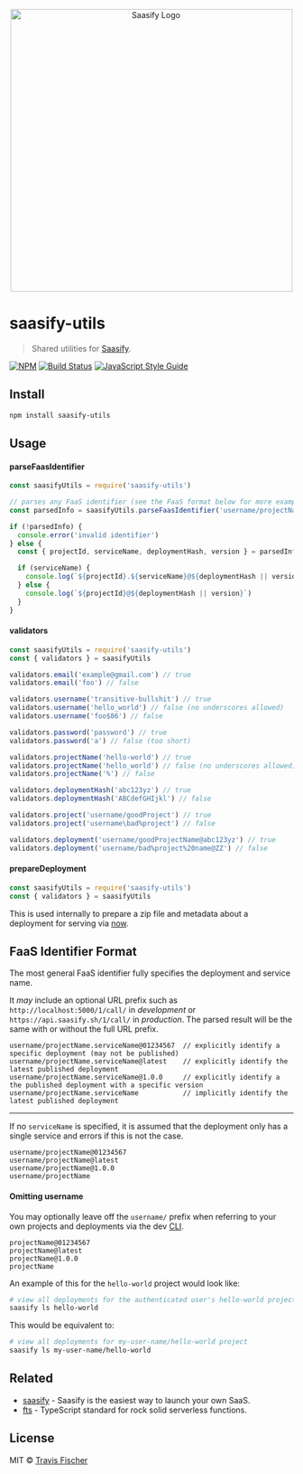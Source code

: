 <p align="center">
  <a href="https://saasify.sh" title="Saasify">
    <img src="https://raw.githubusercontent.com/saasify-sh/saasify/master/logo-white@1024w.png" alt="Saasify Logo" width="500" />
  </a>
</p>

# saasify-utils

> Shared utilities for [Saasify](https://saasify.sh).

[![NPM](https://img.shields.io/npm/v/saasify-utils.svg)](https://www.npmjs.com/package/saasify-utils) [![Build Status](https://travis-ci.com/saasify-sh/saasify.svg?branch=master)](https://travis-ci.com/saasify-sh/saasify) [![JavaScript Style Guide](https://img.shields.io/badge/code_style-standard-brightgreen.svg)](https://standardjs.com)

## Install

```bash
npm install saasify-utils
```

## Usage

#### parseFaasIdentifier

```js
const saasifyUtils = require('saasify-utils')

// parses any FaaS identifier (see the FaaS format below for more examples)
const parsedInfo = saasifyUtils.parseFaasIdentifier('username/projectName.serviceName@01234567')

if (!parsedInfo) {
  console.error('invalid identifier')
} else {
  const { projectId, serviceName, deploymentHash, version } = parsedInfo

  if (serviceName) {
    console.log(`${projectId}.${serviceName}@${deploymentHash || version}`)
  } else {
    console.log(`${projectId}@${deploymentHash || version}`)
  }
}
```

#### validators

```js
const saasifyUtils = require('saasify-utils')
const { validators } = saasifyUtils

validators.email('example@gmail.com') // true
validators.email('foo') // false

validators.username('transitive-bullshit') // true
validators.username('hello_world') // false (no underscores allowed)
validators.username('foo$86') // false

validators.password('password') // true
validators.password('a') // false (too short)

validators.projectName('hello-world') // true
validators.projectName('hello_world') // false (no underscores allowed)
validators.projectName('%') // false

validators.deploymentHash('abc123yz') // true
validators.deploymentHash('ABCdefGHIjkl') // false

validators.project('username/goodProject') // true
validators.project('username\bad%project') // false

validators.deployment('username/goodProjectName@abc123yz') // true
validators.deployment('username/bad%project%20name@ZZ') // false
```

#### prepareDeployment

```js
const saasifyUtils = require('saasify-utils')
const { validators } = saasifyUtils
```

This is used internally to prepare a zip file and metadata about a deployment for serving via [now](https://zeit.co/home).

## FaaS Identifier Format

The most general FaaS identifier fully specifies the deployment and service name.

It *may* include an optional URL prefix such as `http://localhost:5000/1/call/` in *development* or `https://api.saasify.sh/1/call/` in *production*. The parsed result will be the same with or without the full URL prefix.

```
username/projectName.serviceName@01234567  // explicitly identify a specific deployment (may not be published)
username/projectName.serviceName@latest    // explicitly identify the latest published deployment
username/projectName.serviceName@1.0.0     // explicitly identify a the published deployment with a specific version
username/projectName.serviceName           // implicitly identify the latest published deployment
```

---

If no `serviceName` is specified, it is assumed that the deployment only has a single service and errors if this is not the case.

```
username/projectName@01234567
username/projectName@latest
username/projectName@1.0.0
username/projectName
```

#### Omitting username

You may optionally leave off the `username/` prefix when referring to your own projects and deployments via the dev [CLI](../saasify-cli).

```
projectName@01234567
projectName@latest
projectName@1.0.0
projectName
```

An example of this for the `hello-world` project would look like:

```sh
# view all deployments for the authenticated user's hello-world project
saasify ls hello-world
```

This would be equivalent to:

```sh
# view all deployments for my-user-name/hello-world project
saasify ls my-user-name/hello-world
```

## Related

- [saasify](https://saasify.sh) - Saasify is the easiest way to launch your own SaaS.
- [fts](https://github.com/transitive-bullshit/functional-typescript) - TypeScript standard for rock solid serverless functions.

## License

MIT © [Travis Fischer](https://transitivebullsh.it)
